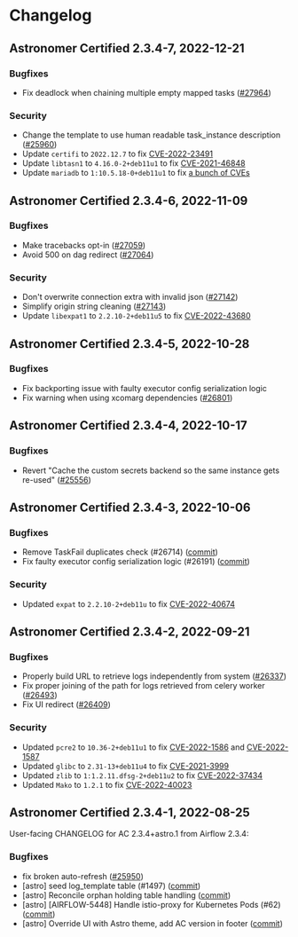 # Changelog

Astronomer Certified 2.3.4-7, 2022-12-21
----------------------------------------
### Bugfixes

- Fix deadlock when chaining multiple empty mapped tasks ([#27964](https://github.com/apache/airflow/pull/27964))

### Security

- Change the template to use human readable task_instance description ([#25960](https://github.com/apache/airflow/pull/25960))
- Update `certifi` to `2022.12.7` to fix [CVE-2022-23491](https://avd.aquasec.com/nvd/2022/cve-2022-23491/)
- Update `libtasn1` to `4.16.0-2+deb11u1` to fix [CVE-2021-46848](https://avd.aquasec.com/nvd/2022/cve-2021-46848/)
- Update `mariadb` to `1:10.5.18-0+deb11u1` to fix [a bunch of CVEs](https://bugs.debian.org/cgi-bin/bugreport.cgi?bug=1024054#37)

Astronomer Certified 2.3.4-6, 2022-11-09
----------------------------------------

### Bugfixes

- Make tracebacks opt-in ([#27059](https://github.com/apache/airflow/pull/27059))
- Avoid 500 on dag redirect ([#27064](https://github.com/apache/airflow/pull/27064))

### Security

- Don't overwrite connection extra with invalid json ([#27142](https://github.com/apache/airflow/pull/27142))
- Simplify origin string cleaning ([#27143](https://github.com/apache/airflow/pull/27143))
- Update `libexpat1` to `2.2.10-2+deb11u5` to fix [CVE-2022-43680](https://avd.aquasec.com/nvd/2022/cve-2022-43680/)

Astronomer Certified 2.3.4-5, 2022-10-28
----------------------------------------

### Bugfixes

- Fix backporting issue with faulty executor config serialization logic
- Fix warning when using xcomarg dependencies ([#26801](https://github.com/apache/airflow/pull/26801))

Astronomer Certified 2.3.4-4, 2022-10-17
----------------------------------------

### Bugfixes

- Revert "Cache the custom secrets backend so the same instance gets re-used" ([#25556](https://github.com/apache/airflow/pull/25556))

Astronomer Certified 2.3.4-3, 2022-10-06
----------------------------------------

### Bugfixes

- Remove TaskFail duplicates check (#26714) ([commit](https://github.com/astronomer/airflow/commit/b94db52c3497e04747e63fce85dc08dd7f4657fc))
- Fix faulty executor config serialization logic (#26191) ([commit](https://github.com/astronomer/airflow/commit/6831e7824e11c43061d200f55f2e013382d61f46))

### Security

- Updated `expat` to `2.2.10-2+deb11u` to fix [CVE-2022-40674](https://avd.aquasec.com/nvd/cve-2022-40674)

Astronomer Certified 2.3.4-2, 2022-09-21
----------------------------------------

### Bugfixes

- Properly build URL to retrieve logs independently from system ([#26337](https://github.com/apache/airflow/pull/26337))
- Fix proper joining of the path for logs retrieved from celery worker ([#26493](https://github.com/apache/airflow/pull/26493))
- Fix UI redirect ([#26409](https://github.com/apache/airflow/pull/26409))

### Security

- Updated `pcre2` to `10.36-2+deb11u1` to fix [CVE-2022-1586](https://avd.aquasec.com/nvd/cve-2022-1586) and [CVE-2022-1587](https://avd.aquasec.com/nvd/cve-2022-1587)
- Updated `glibc` to `2.31-13+deb11u4` to fix [CVE-2021-3999](https://avd.aquasec.com/nvd/cve-2021-3999)
- Updated `zlib` to `1:1.2.11.dfsg-2+deb11u2` to fix [CVE-2022-37434](https://avd.aquasec.com/nvd/cve-2022-37434)
- Updated `Mako` to `1.2.1` to fix [CVE-2022-40023](https://avd.aquasec.com/nvd/cve-2022-40023)

Astronomer Certified 2.3.4-1, 2022-08-25
----------------------------------------

User-facing CHANGELOG for AC 2.3.4+astro.1 from Airflow 2.3.4:

### Bugfixes

- fix broken auto-refresh ([#25950](http://github.com/astronomer/airflow/pull/25950))
- [astro] seed log_template table (#1497) ([commit](https://github.com/astronomer/airflow/commit/7587d608ae52eb1d593637a081d4bbe18b774c74))
- [astro] Reconcile orphan holding table handling ([commit](https://github.com/astronomer/airflow/commit/110a5cedfb9a59d2141e5ec56feaaff193ff03b8))
- [astro] [AIRFLOW-5448] Handle istio-proxy for Kubernetes Pods (#62) ([commit](https://github.com/astronomer/airflow/commit/7a2127cff859b96febe304cd715c460f060b371a))
- [astro] Override UI with Astro theme, add AC version in footer ([commit](https://github.com/astronomer/airflow/commit/dcc7c87cd01f4c385dad3b1e2bdbc7a1cb47b6a7))
